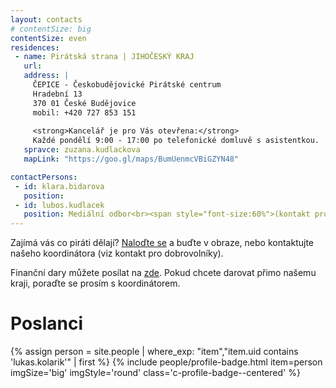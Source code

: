 ```yaml
---
layout: contacts
# contentSize: big
contentSize: even
residences:
 - name: Pirátská strana | JIHOČESKÝ KRAJ
   url:
   address: |
     ČEPICE - Českobudějovické Pirátské centrum
     Hradební 13
     370 01 České Budějovice
     mobil: +420 727 853 151
     
     <strong>Kancelář je pro Vás otevřena:</strong>
     Každé pondělí 9:00 - 17:00 po telefonické domluvě s asistentkou.
   spravce: zuzana.kudlackova
   mapLink: "https://goo.gl/maps/BumUenmcVBiGZYN48"

contactPersons:
 - id: klara.bidarova
   position:    
 - id: lubos.kudlacek
   position: Mediální odbor<br><span style="font-size:60%">(kontakt pro novináře)</span>
---
```



Zajímá vás co piráti dělají? [Naloďte se](https://nalodeni.pirati.cz/) a buďte v obraze, nebo kontaktujte našeho koordinátora (viz kontakt pro dobrovolníky).

Finanční dary můžete posílat na [zde](https://dary.pirati.cz).
Pokud chcete darovat přimo našemu kraji, poraďte se prosím s koordinátorem.

<div class="o-section-header o-section-header--indented">
  <h1 class="t-h2-alt">Poslanci</h1>
</div>

{% assign person = site.people | where_exp: "item","item.uid contains 'lukas.kolarik'" | first  %}
{% include people/profile-badge.html item=person imgSize='big' imgStyle='round' class='c-profile-badge--centered' %}

